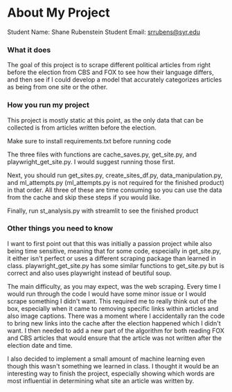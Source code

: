 # About My Project

Student Name:  Shane Rubenstein
Student Email:  srrubens@syr.edu

### What it does
The goal of this project is to scrape different political articles from right before the election from CBS and FOX to see how their language differs, and then see if I could develop a model that accurately categorizes articles as being from one site or the other.

### How you run my project
This project is mostly static at this point, as the only data that can be collected is from articles written before the election.

Make sure to install requirements.txt before running code

The three files with functions are cache_saves.py, get_site.py, and playwright_get_site.py. I would suggest running those first. 

Next, you should run get_sites.py, create_sites_df.py, data_manipulation.py, and ml_attempts.py (ml_attempts.py is not required for the finished product) in that order. All three of these are time consuming so you can use the data from the cache and skip these steps if you would like.

Finally, run st_analysis.py with streamlit to see the finished product

### Other things you need to know
I want to first point out that this was initially a passion project while also being time sensitive, meaning that for some code, especially in get_site.py, it either isn't perfect or uses a different scraping package than learned in class. playwright_get_site.py has some similar functions to get_site.py but is correct and also uses playwright instead of beutiful soup.

The main difficulty, as you may expect, was the web scraping. Every time I would run through the code I would have some minor issue or I would scrape something I didn't want. This required me to really think out of the box, especially when it came to removing specific links within articles and also image captions. There was a moment where I accidentally ran the code to bring new links into the cache after the election happened which I didn't want. I then needed to add a new part of the algorithm for both reading FOX and CBS articles that would ensure that the article was not written after the election date and time.

I also decided to implement a small amount of machine learning even though this wasn't something we learned in class. I thought it would be an interesting way to finish the project, especially showing which words are most influential in determining what site an article was written by.